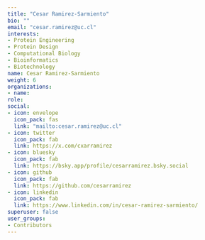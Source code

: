 ```yaml
---
title: "Cesar Ramirez-Sarmiento"
bio: ""
email: "cesar.ramirez@uc.cl"
interests:
- Protein Engineering
- Protein Design
- Computational Biology
- Bioinformatics
- Biotechnology
name: Cesar Ramirez-Sarmiento
weight: 6
organizations:
- name: 
role: 
social:
- icon: envelope
  icon_pack: fas
  link: "mailto:cesar.ramirez@uc.cl"
- icon: twitter
  icon_pack: fab
  link: https://x.com/cxarramirez
- icon: bluesky
  icon_pack: fab
  link: https://bsky.app/profile/cesarramirez.bsky.social
- icon: github
  icon_pack: fab
  link: https://github.com/cesarramirez
- icon: linkedin
  icon_pack: fab
  link: https://www.linkedin.com/in/cesar-ramirez-sarmiento/
superuser: false
user_groups:
- Contributors
---
```

